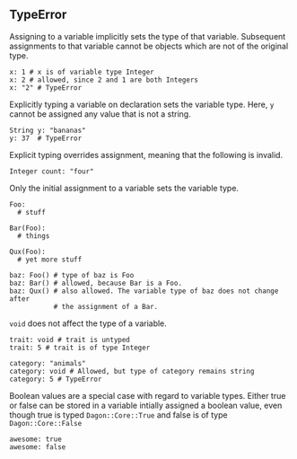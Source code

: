 TypeError
---------

Assigning to a variable implicitly sets the type of that variable. Subsequent
assignments to that variable cannot be objects which are not of the original
type.

    x: 1 # x is of variable type Integer
    x: 2 # allowed, since 2 and 1 are both Integers
    x: "2" # TypeError

Explicitly typing a variable on declaration sets the variable type. Here, `y`
cannot be assigned any value that is not a string.

    String y: "bananas"
    y: 37  # TypeError

Explicit typing overrides assignment, meaning that the following is invalid.

    Integer count: "four"

Only the initial assignment to a variable sets the variable type.

    Foo:
      # stuff

    Bar(Foo):
      # things

    Qux(Foo):
      # yet more stuff

    baz: Foo() # type of baz is Foo
    baz: Bar() # allowed, because Bar is a Foo.
    baz: Qux() # also allowed. The variable type of baz does not change after
               # the assignment of a Bar.

`void` does not affect the type of a variable.

    trait: void # trait is untyped
    trait: 5 # trait is of type Integer

    category: "animals"
    category: void # Allowed, but type of category remains string
    category: 5 # TypeError

Boolean values are a special case with regard to variable types. Either true or
false can be stored in a variable intially assigned a boolean value, even though
true is typed `Dagon::Core::True` and false is of type `Dagon::Core::False`

    awesome: true
    awesome: false
